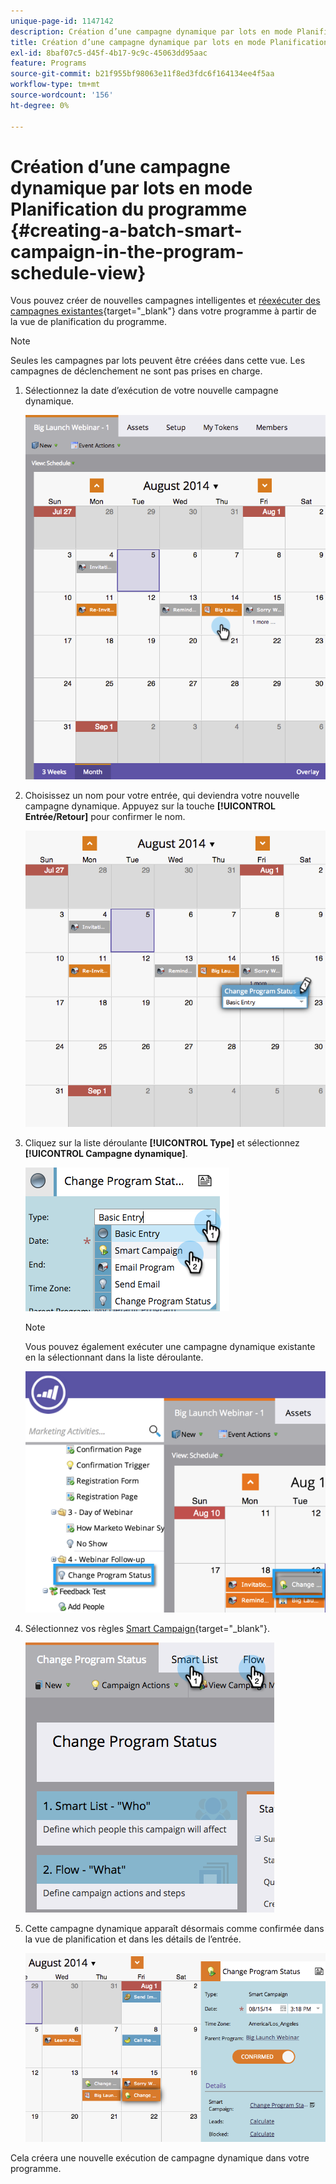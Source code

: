 ```yaml
---
unique-page-id: 1147142
description: Création d’une campagne dynamique par lots en mode Planification du programme - Documents Marketo - Documentation du produit
title: Création d’une campagne dynamique par lots en mode Planification du programme
exl-id: 8baf07c5-d45f-4b17-9c9c-45063dd95aac
feature: Programs
source-git-commit: b21f955bf98063e11f8ed3fdc6f164134ee4f5aa
workflow-type: tm+mt
source-wordcount: '156'
ht-degree: 0%

---
```


# Création d’une campagne dynamique par lots en mode Planification du programme {#creating-a-batch-smart-campaign-in-the-program-schedule-view}

Vous pouvez créer de nouvelles campagnes intelligentes et [réexécuter des campagnes existantes](/help/marketo/product-docs/core-marketo-concepts/programs/program-schedule-view/rerun-a-smart-campaign-in-the-program-schedule-view.md){target="_blank"} dans votre programme à partir de la vue de planification du programme.

>[!NOTE]
>
>Seules les campagnes par lots peuvent être créées dans cette vue. Les campagnes de déclenchement ne sont pas prises en charge.

1. Sélectionnez la date d’exécution de votre nouvelle campagne dynamique.

   ![](assets/image2014-9-23-15-3a28-3a20.png)

1. Choisissez un nom pour votre entrée, qui deviendra votre nouvelle campagne dynamique. Appuyez sur la touche **[!UICONTROL Entrée/Retour]** pour confirmer le nom.

   ![](assets/image2014-9-23-15-3a28-3a28.png)

1. Cliquez sur la liste déroulante **[!UICONTROL Type]** et sélectionnez **[!UICONTROL Campagne dynamique]**.

   ![](assets/typechoose.png)

   >[!NOTE]
   >
   >Vous pouvez également exécuter une campagne dynamique existante en la sélectionnant dans la liste déroulante.

   ![](assets/four.png)

1. Sélectionnez vos règles [Smart Campaign](/help/marketo/product-docs/core-marketo-concepts/smart-campaigns/creating-a-smart-campaign/create-a-new-smart-campaign.md){target="_blank"}.

   ![](assets/changeprogramstatus-hands.png)

1. Cette campagne dynamique apparaît désormais comme confirmée dans la vue de planification et dans les détails de l’entrée.

   ![](assets/image2014-9-23-15-3a29-3a57.png)

Cela créera une nouvelle exécution de campagne dynamique dans votre programme.
